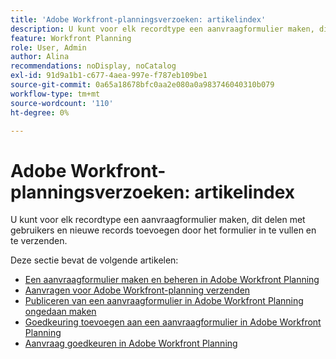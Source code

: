 ```yaml
---
title: 'Adobe Workfront-planningsverzoeken: artikelindex'
description: U kunt voor elk recordtype een aanvraagformulier maken, dit delen met gebruikers en nieuwe records toevoegen door het formulier in te vullen en te verzenden.
feature: Workfront Planning
role: User, Admin
author: Alina
recommendations: noDisplay, noCatalog
exl-id: 91d9a1b1-c677-4aea-997e-f787eb109be1
source-git-commit: 0a65a18678bfc0aa2e080a0a983746040310b079
workflow-type: tm+mt
source-wordcount: '110'
ht-degree: 0%

---
```


# Adobe Workfront-planningsverzoeken: artikelindex

<!--<span class="preview">The highlighted information on this page refers to functionality not yet generally available. It is available only in the Preview environment for all customers. After the monthly releases to Production, the same features are also available in the Production environment for customers who enabled fast releases. </span>   

<span class="preview">For information about fast releases, see [Enable or disable fast releases for your organization](/help/quicksilver/administration-and-setup/set-up-workfront/configure-system-defaults/enable-fast-release-process.md). </span>-->

U kunt voor elk recordtype een aanvraagformulier maken, dit delen met gebruikers en nieuwe records toevoegen door het formulier in te vullen en te verzenden.

Deze sectie bevat de volgende artikelen:

* [Een aanvraagformulier maken en beheren in Adobe Workfront Planning](/help/quicksilver/planning/requests/create-request-form.md)
* [Aanvragen voor Adobe Workfront-planning verzenden](/help/quicksilver/planning/requests/submit-requests.md)
* [Publiceren van een aanvraagformulier in Adobe Workfront Planning ongedaan maken](/help/quicksilver/planning/requests/unpublish-request-form.md)
* [Goedkeuring toevoegen aan een aanvraagformulier in Adobe Workfront Planning](/help/quicksilver/planning/requests/add-approval-to-request-form.md)
* [Aanvraag goedkeuren in Adobe Workfront Planning](/help/quicksilver/planning/requests/approve-request.md)
